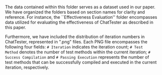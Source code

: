 The data contained within this folder serves as a dataset used in our paper. We have organized the folders based on section names for clarity and reference. For instance, the ``Effectiveness Evaluation'' folder encompasses data utilized for evaluating the effectiveness of ChatTester as described in this paper.

Furthermore, we have included the distribution of iteration numbers in ChatTester, represented in ".png" files. Each PNG file encompasses the following four fields: ``# Iteration`` indicates the iteration count; ``# Test Method`` denotes the number of test methods within the current iteration; ``# Success Compilation`` and ``# Passing Execution`` represents the number of test methods that can be successfully compiled and executed in the current iteration, respectively.
